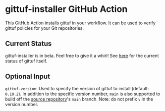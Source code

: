 # gittuf-installer GitHub Action

This GitHub Action installs gittuf in your workflow. It can be used to verify
gittuf policies for your Git repositories.

## Current Status

gittuf-installer is in beta. Feel free to give it a whirl! See
[here](https://github.com/gittuf/gittuf#current-status) for the current status
of gittuf itself.

## Optional Input

`gittuf-version`: Used to specify the version of gittuf to install (default:
`0.10.2`). In addition to the specific version number, `main` is also supported
to build off the [source repository](https://github.com/gittuf/gittuf)'s `main`
branch. Note: do not prefix `v` in the version number.
